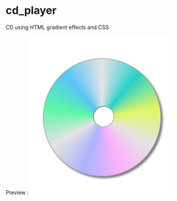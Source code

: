 # cd_player
CD using HTML gradient effects and CSS

Preview :
![](https://github.com/alisha-takkar/cd_player/blob/master/output_preview.png)
